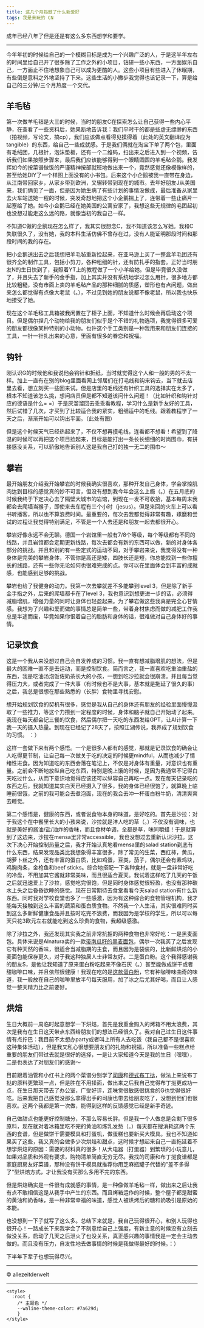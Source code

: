 ```yaml
---
title: 这几个月捣鼓了什么新爱好
tags: 我是来玩的 CN
---
```


成年已经八年了但是还是有这么多东西想学和要学。

<!--more-->

---

今年年初的时候给自己的一个模糊目标是成为一个兴趣广泛的人，于是这半年左右的时间里给自己开了很多除了工作之外的小项目，钻研一些小东西，一方面娱乐自己，一方面止不住地想象自己可以成为更酷的人。这些小项目有些进入了休眠期，有些倒是意料之外地坚持了下来。这些生活的小撇步我觉得也该记录一下，算是给自己的三分钟/三个月热度一个交代。

## 羊毛毡
第一次做羊毛毡是大三的时候，当时的朋友C在探索怎么让自己获得一些内心平静，在查看了一些资料后，她果断地告诉我：我们平时干的都是些虚无缥缈的东西（拍视频，写论文，搞cp），我们应该做点看得见摸得着（此处的英文翻译应为tangible）的东西，给自己一些成就感。于是我们俩就在淘宝下单了两个包，里面有毛绒团，几根针，泡沫垫板，还有一个二维码，扫出来之后进入到一个视频，告诉我们如果按照步骤来，最后我们应该能够得到一个眼睛圆圆的羊毛毡企鹅。我发挥如今的按菜谱做饭的严谨精神按部就班地做出来一个，竟然感觉还像模像样的，甚至给她DIY了一个样图上面没有的小书包。后来这个小企鹅被我一直带在身边，从江南带回家乡，从家乡带到欧洲，又辗转带到现在的城市。去年好朋友J从美国来，我们俩见了一面，但是因为她生病了有些计划的事情没做成，最后准备从家里去火车站送她一程的时候，突发奇想地把这个小企鹅揣上了，连带着一些止痛片一起塞给了她。如今小企鹅已经在她美国的公寓安家了，我想这些无规律的毛团起初也没想过能走这么远的路，就像当初的我自己一样。

不知道C做的企鹅现在怎么样了，我其实很想念C，我不知道该怎么写她。我和C失联很久了，没有她，我的本科生活仿佛不曾存在过，没有人能证明那段时间和那段时间的我的存在。

把小企鹅送出去之后我想把羊毛毡重新捡起来，在亚马逊上买了一整盒羊毛团还有很齐全的制作工具，包括小剪刀，各种粗细的针，还有防扎手的指套。正好当时朋友N的生日快到了，我照着YT上的教程做了一个小羊给她。但是毕竟很久没做了，并且失去了新手的金手指，加上其实并没有系统地学过怎么用针，很多地方都比较粗糙，没有市面上卖的羊毛毡产品的那种细腻的质感，塑形也有点问题，做出来怎么都觉得有点像大老鼠（。），不过见到她的朋友说都不像老鼠，所以我也快乐地接受了她。

现在这个羊毛毡工具箱被我闲置在了柜子上面，不知道什么时候会再启动这个项目。但是偶尔捏几个动物给我的朋友们似乎是个不错的礼物选项，我觉得很多可爱的朋友都很像某种特别的小动物。也许这个手工类别是一种我用来和朋友们连接的工具，一针一针扎出来的心意，里面有很多的眷恋和祝福。

## 钩针
刚认识G的时候他和我说他会钩针和折纸，当时就觉得这个人和一般的男的不太一样。加上一直有在别的blog里面看网上邻居们在打毛线和钩来钩去，当下就去店里去看，想立刻买一些回来试。但是店里的毛线还有针织工具的选择实在太多了，根本不知道该怎么挑，想问店员但是都不知道该问什么问题！（比如针织和钩针对应的德语是什么= =）于是灰溜溜回去乖乖看教程，学习什么是新手友好的工具，然后试错了几次，才买到了比较适合我的紧实，粗细适中的毛线。跟着教程学了一天之后，渐渐开始可以钩出平面。（此处有图）

但是这个时候天气已经热起来了，不仅不想再摸毛线，连看都不想看！希望到了降温的时候可以再把这个项目捡起来，目标是能打出一条长长细细的时尚围巾，有拼接感没关系，可以骄傲地告诉别人这是我自己打的独一无二的围巾～

## 攀岩
最开始朋友介绍我开始攀岩的时候我确实很喜欢，那种开发自己身体，学会掌控肌肉达到目标的感觉真的妙不可言，但没有想到我今年会这么上瘾（。）在五月底的时候我终于下定决心去了隔壁大城市的岩馆，到现在一发不可收拾，基本每周末我都会去爬墙当猴子，即使来去车程有三个小时（jesus）。但是来回的火车上可以看书听播客，所以也不算浪费时间。最重要的，每次去我都觉得非常有趣，琢磨和尝试的过程让我觉得特别满足，不管是一个人去还是和朋友一起去都很开心。

攀岩好像永远不会无聊。德国一个岩馆里一般有7/8个等级，每个等级都有不同的线路，并且岩馆都会定期更新线路，每次去都会有新的东西可以做，新的对身体各部分的挑战。并且和别的有一些定式的运动不同，对于攀岩来说，我觉得没有一种身体是完美的攀岩身体，不管你是高还是矮，四肢长还是短，你总能找到一些你擅长的线路，还有一些你无论如何也很难完成的点。你可以在里面体会到丰富的成就感，也能感到足够的挑战。

攀岩也给了我健身的动力。我第一次去攀就差不多能攀到level 3，但是除了新手金手指之外，后来的爬墙都卡在了level 3，我也意识到想更进一步的话，必须得减脂增肌，增强力量的同时让身体也轻盈起来。为了攀岩做这些我真是完全心甘情感。我想为了兴趣和爱而做的事情总是简单一些，带着身材焦虑而做的减肥工作我总是半途而废，毕竟如果你恨着自己的脂肪和身体的话，很难做对自己身体好的事情。

## 记录饮食
这是一个我从来没想过自己会自发养成的习惯。我一直有想减脂增肌的想法，但是最大的困难一直不是去运动，而是控制饮食。简而言之，我一直喜欢吃重油重盐的东西，我是吃油汤泡饭佐奶茶长大的小孩，一想到吃沙拉就会很崩溃。并且每当觉得压力大，或者完成了一件大事（有时候也不是大事，基本就是拖延了很久的事）之后，我总是很想在那些熟悉的（长胖）食物里寻找安慰。

想开始规划饮食的契机有很多，感觉是我从自己的身体还有朋友的经验里面慢慢汲取了一些推力，等这个力攒到一定程度的时候，身体和脑子就自己开始动了起来。我现在每天都会记三餐的饮食，然后偶尔把一天吃的东西发给GPT，让AI计算一下我一天的摄入热量。到现在已经记了28天了，按照江湖传说，我养成了规划饮食的习惯。 ：）

这样一套做下来有两个感悟。一个是很多人都有的感觉，那就是记录饮食的确会让人吃得更节制，让自己每一次做关于吃的决定的时候更mindful，从而也减少了情绪性进食。因为知道吃的东西会落在笔记上，不仅是对身体有重量，对意识也有重量。之前会不断地放纵自己吃东西，特别是晚上饿的时候，是因为我通常不记得白天吃过什么，从而下意识地觉得应该还可以纵容自己再吃一点。现在每天记录吃的东西之后，我就知道其实白天已经摄入了很多，我的身体已经很饱了，就算晚上临睡前很饿，之前的我可能会去煮泡面，现在的我会去冲一杯蛋白粉牛奶，清清爽爽去睡觉。

第二个感悟是，健康的东西，或者说食物本身的味道，是好吃的。首先是沙拉：对于我这个在中餐里长大的小孩来说，沙拉就是洋人吃的草（。）不仅没有调味，也就是美好的酱油/盐/油炸的香味，而且食材单调，全都是草，味同嚼蜡！于是就算到了这边来，沙拉在mensa里非常accessible，我也没想过去重新认识沙拉。这次下决心开始控制热量之后，我才开始认真地看mensa里的salad station到底有什么东西，结果发现品类比我想象得丰富很多，除了常见的生菜，西红柿，黄瓜，胡萝卜丝之外，还有丰富的蛋白质，比如鸡蛋，豆类，茄子，偶尔还会有素鸡块，鸡胸肉条，金枪鱼和beef sticks。综合地搭配一下各种食材，就是一盘非常好吃的冷盘，不用加其它酱就非常美味，而且很适合夏天。我试着这样吃了几天的午饭之后就迅速爱上了沙拉，感觉吃完很饱，但是同时身体感觉很轻盈，也没有那种碳水上头之后昏昏欲睡的感觉。现在日常期待去食堂看看今天salad station有什么新东西。同时我对学校食堂也多了一些感激，因为有这种综合的食物管理机构，我才能每天接触到这么丰富的蔬菜和蛋白质食物。不然我一个人生活，其实很难同时买到这么多新鲜健康食品并且按时吃完不浪费，而我因为是学校的学生，所以可以每天只花3欧元左右就能吃到这么珍贵的食物，我超级感激。

除了沙拉之外，我还发现其实我之前非常抗拒的两种食物也非常好吃：一是黑麦面包。具体来说是Alnatura卖的一款[带南瓜籽的黑麦面包](https://www.alnatura.de/de-de/produkte/alle-produkte/baeckerei/brot-backwaren/bio-schnittbrot/kuerbiskernbrot-129935/)，偶尔一次我买了之后发现它有种天然的香味，很适合当减脂期的主食，而且因为是袋装的，比新鲜烘焙的小麦面包能保存更久，对于我这种独居人士非常友好。二是蛋白粉。这个我得感谢我的朋友S，是他让我知道了原来蛋白粉吃起来不像石灰（。）甚至能做成饼干或者甜咖啡口味，并且依然很健康！我现在吃的是[这款蛋白粉](https://www.kaufland.de/product/507665148/)，它有种咖啡味曲奇的味道，我一般放在自己的咖啡里放半勺每天服用，加了冰之后尤其好喝，而且让人感觉一整天精力比之前要好。

## 烘焙
生日大概前一周临时起意想学一下烘焙，首先是我重金购入的烤箱不用太浪费，其次是我有在生日这天带点东西给朋友们的想法已经很久了。我对自己过生日这件事情有点拧巴：我目前不太想办party或者叫上所有人去吃饭（我自己都不是很喜欢这种集体活动），但是我又私心很想要朋友们的礼物和祝福，所以准备一些糕点给重要的朋友们带过去就是很好的选择，一是让大家知道今天是我的生日（嘿嘿），二是也表达了对朋友们的感谢～

目前跟着油管和小红书上的两个菜谱分别学了[司康](https://youtu.be/0WTVjgDHQE0?si=36l9GIRPB3LdkbW6)和[德式布丁挞](https://www.xiaohongshu.com/discovery/item/67823a04000000000b036009?source=webshare&xhsshare=pc_web&xsec_token=ABZWDgXBdzf7LQqXnGSOA3kABb7WWQs2aCKW6yxZvdejE=&xsec_source=pc_share)，做法上来说布丁挞的原料更繁琐一点，但是胜在不用揉面，做出来之后我自己觉得布丁挞更成功一点，在生日那天带去了办公室，广受好评，连味觉很敏感很挑食的G也觉得很好吃。后来我把自己感觉没那么拿得出手的司康也带去给朋友吃了，没想到他们也很喜欢。这两个我都是第一次做，能得到这样的反馈感觉已经是新手奇迹。

自己做甜点也能更好控制糖分，不那么容易长胖。但是我一个人做总是会剩下很多原料，现在就对着冰箱里吃不完的黄油和炼乳发愁（。）每天都在搜消耗这两个东西的食谱，但是做饼干需要模具和打蛋机，做蛋糕也要新买大模具。我也不知道如果买了这些，我又真的会做多少次烘焙和甜点，这时候才想起来自己一直拖延着不想学烘焙的原因：需要的材料真的很多！从大电器（打蛋器）到繁琐的小玩意儿，如果对品质和外观有要求，购物清单简直无穷无尽。我找的司康和布丁挞食谱都是家庭厨房友好菜谱，那种没有饼干模具就推荐你用芝麻瓶罐子代替的”差不多得了“型烘焙方式，才让我没有买那么多用不完的东西。

但是烘焙确实是一件很有成就感的事情，是一种像做羊毛毡一样，做出来之后让我有点不敢相信这是从我手中产生的东西。而且烤箱运作的时候，整个屋子都是甜蜜的黄油和奶香味，是一种非常幸福的味道，感觉人被烘烤后的糖和奶吸引是原始的本能。

  
  
也没想到一下子就写了这么多。总结下来就是，我自己玩得很开心，和别人玩得也很开心！一路成长下来我学会了不刻意给自己上强度，有新主意的时候没有立刻去做没关系，启动了几天之后泄火了也没关系，真正感兴趣的事情我是一定会主动去做的。而且没有压力，自发性地去做事情的时候是我做得最好的时候。：）

下半年下辈子也想玩得尽兴。

---

© allezeitderwelt    

--- 

<head>
  <!-- ... -->
  <link
    rel="stylesheet"
    href="https://unpkg.com/@waline/client@v3/dist/waline.css"
  />
</head>
<body>
  <!-- ... -->
  <div id="waline"></div>
  <script type="module">
    import { init } from 'https://unpkg.com/@waline/client@v3/dist/waline.js';

  init({
      el: '#waline',
      serverURL: 'https://walinetest-sage.vercel.app',
      lang: 'en',
      locale: { 
  nick: 'Nickname',
  mail: 'E-Mail (optional)',
  link: 'Website (optional)',
  placeholder: 'Tell me what you think :) To comment you do not need to sign into anything.',
  },
      emoji: ['https://unpkg.com/@waline/emojis@1.2.0/tw-emoji',],
    });

  </script>

    <style>
      :root {
        /* 主题色 */
        --waline-theme-color: #7a629d;
        }
    </style>
</body>
